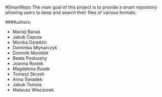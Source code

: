 #SmartRepo
The main goal of this project is to provide a smart repository allowing users to keep and search their files of various formats.

###Authors:
- Maciej Banaś
- Jakub Caputa
- Monika Dziedzic
- Dominika Młynarczyk
- Dominik Mondzik
- Beata Posłuszny
- Joanna Rostek
- Magdalena Rusek
- Tomasz Skrzek
- Anna Świadek
- Jakub Tomsia
- Mateusz Wieczorek.
